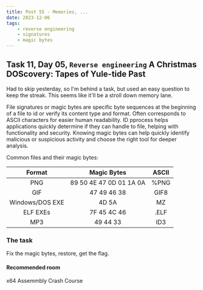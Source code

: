 ```yaml
---
title: Post 55 - Memories, ...
date: 2023-12-06
tags:
    - reverse engineering
    - signatures
    - magic bytes
---
```

## Task 11, Day 05, <code>Reverse engineering</code> A Christmas DOScovery: Tapes of Yule-tide Past

Had to skip yesterday, so I'm behind a task, but used an easy question to keep the streak. This seems like it'll be a stroll down memory lane.

File signatures or magic bytes are specific byte sequences at the beginning of a file to id or verify its content type and format. Often corresponds to ASCII characters for easier human readability. ID pprocess helps applications quickly determine if they can handle to file, helping with functionality and security. Knowing magic bytes can help quickly identify malicious or suspicious activity and choose the right tool for deeper analysis. 

Common files and their magic bytes:<br>

| Format | Magic Bytes | ASCII |
| :---: | :---: | :---: |
| PNG | 89 50 4E 47 0D 01 1A 0A | %PNG |
| GIF | 47 49 46 38 | GIF8 |
| Windows/DOS EXE | 4D 5A | MZ |
| ELF EXEs | 7F 45 4C 46 | .ELF |
| MP3 | 49 44 33 | ID3 |

### The task
Fix the magic bytes, restore, get the flag.

#### Recommended room
x64 Assemmbly Crash Course
